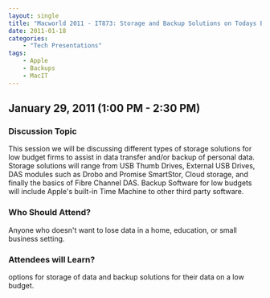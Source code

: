 ```yaml
---
layout: single
title: "Macworld 2011 - IT873: Storage and Backup Solutions on Todays Budget"
date: 2011-01-18
categories:
    - "Tech Presentations"
tags:
    - Apple
    - Backups
    - MacIT
---
```


January 29, 2011 (1:00 PM - 2:30 PM)
---

### Discussion Topic
This session we will be discussing different types of storage solutions for low budget firms to assist in data transfer and/or backup of personal data. Storage solutions will range from USB Thumb Drives, External USB Drives, DAS modules such as Drobo and Promise SmartStor, Cloud storage, and finally the basics of Fibre Channel DAS. Backup Software for low budgets will include Apple's built-in Time Machine to other third party software.

### Who Should Attend?
Anyone who doesn't want to lose data in a home, education, or small business setting.

### Attendees will Learn?
options for storage of data and backup solutions for their data on a low budget.
